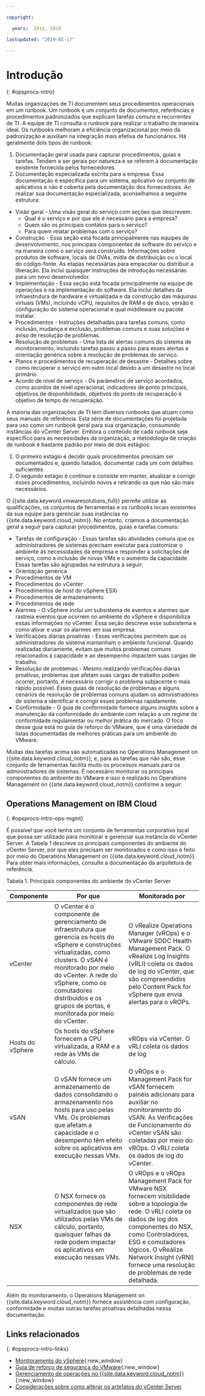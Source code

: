 ```yaml
---

copyright:

  years:  2016, 2019

lastupdated: "2019-05-17"

---
```


# Introdução
{: #opsprocs-intro}

Muitas organizações de TI documentem seus procedimentos operacionais em um runbook. Um runbook é um conjunto de documentos, referências e procedimentos padronizados que explicam tarefas comuns e recorrentes de TI. A equipe de TI consulta o runbook para realizar o trabalho de maneira ideal. Os runbooks melhoram a eficiência organizacional por meio da padronização e auxiliam na integração mais efetiva de funcionários. Há geralmente dois tipos de runbook:

1. Documentação geral usada para capturar procedimentos, guias e tarefas. Tendem a ser gerais por natureza e se referem à documentação existente fornecida pelos fornecedores.
2. Documentação especializada escrita para a empresa. Essa documentação é específica para um sistema, aplicativo ou conjunto de aplicativos e não é coberta pela documentação dos fornecedores. Ao realizar sua documentação especializada, aconselhamos a seguinte estrutura:

 * Visão geral - Uma visão geral do serviço com seções que descrevem:
    * Qual é o serviço e por que ele é necessário para a empresa?
    * Quem são os principais contatos para o serviço?
    * Para quem relatar problemas com o serviço?
 * Construção - Essa seção está focada principalmente nas equipes de desenvolvimento, nos principais componentes de software do serviço e na maneira como o serviço será construído. Informações sobre produtos de software, locais de OVAs, mídia de distribuição ou o local do código-fonte. As etapas necessárias para empacotar ou distribuir a liberação. Ela inclui quaisquer instruções de introdução necessárias para um novo desenvolvedor.
 * Implementação - Essa seção está focada principalmente na equipe de operações e na implementação do software. Ela inclui detalhes da infraestrutura de hardware e virtualizada e da construção das máquinas virtuais (VMs), incluindo vCPU, requisitos de RAM e de disco, versão e configuração do sistema operacional e qual middleware ou pacote instalar.
 * Procedimentos - Instruções detalhadas para tarefas comuns, como inclusão, mudança e exclusão, problemas comuns e suas soluções e aviso de resolução de problemas.
 * Resolução de problemas - Uma lista de alertas comuns do sistema de monitoramento, incluindo tarefas passo a passo para esses alertas e orientação genérica sobre a resolução de problemas do serviço.
 * Planos e procedimentos de recuperação de desastre - Detalhes sobre como recuperar o serviço em outro local devido a um desastre no local primário.
 * Acordo de nível de serviço - Os parâmetros de serviço acordados, como acordos de nível operacional, indicadores de ponto principais, objetivos de disponibilidade, objetivos do ponto de recuperação e objetivo de tempo de recuperação.

A maioria das organizações de TI tem diversos runbooks que atuam como seus manuais de referência. Esta série de documentações foi projetada para uso como um runbook geral para sua organização, consumindo instâncias do vCenter Server. Embora o conteúdo de cada runbook seja específico para as necessidades da organização, a metodologia de criação de runbook é bastante padrão por meio de dois estágios:

1. O primeiro estágio é decidir quais procedimentos precisam ser documentados e, quando listados, documentar cada um com detalhes suficientes.
2. O segundo estágio é contínuo e consiste em manter, atualizar e corrigir esses procedimentos, incluindo novos e retirando os que não são mais necessários.

O {{site.data.keyword.vmwaresolutions_full}} permite utilizar as qualificações, os conjuntos de ferramentas e os runbooks locais existentes da sua equipe para gerenciar suas instâncias no {{site.data.keyword.cloud_notm}}. No entanto, criamos a documentação geral a seguir para capturar procedimentos, guias e tarefas comuns:

* Tarefas de configuração - Essas tarefas são atividades comuns que os administradores de sistemas precisam executar para customizar o ambiente às necessidades da empresa e responder a solicitações de serviço, como a inclusão de novas VMs e o aumento da capacidade. Essas tarefas são agrupadas na estrutura a seguir:
 * Orientação genérica
 * Procedimentos de VM
 * Procedimentos do vCenter
 * Procedimentos de host do vSphere ESXi
 * Procedimentos de armazenamento
 * Procedimentos de rede
* Alarmes - O vSphere inclui um subsistema de eventos e alarmes que rastreia eventos que ocorrem no ambiente do vSphere e disponibiliza essas informações no vCenter. Essa seção descreve esse subsistema e como ativar e usar os alarmes em sua empresa.
* Verificações diárias proativas - Essas verificações permitem que os administradores do sistema mantenham o ambiente funcional. Quando realizadas diariamente, evitam que muitos problemas comuns relacionados à capacidade e ao desempenho impactem suas cargas de trabalho.
* Resolução de problemas - Mesmo realizando verificações diárias proativas, problemas que afetam suas cargas de trabalho podem ocorrer, portanto, é necessário corrigir o problema subjacente o mais rápido possível. Esses guias de resolução de problemas e alguns cenários de resolução de problemas comuns ajudam os administradores de sistema a identificar e corrigir esses problemas rapidamente.
* Conformidade - O guia de conformidade fornece alguns insights sobre a manutenção da conformidade do ambiente com relação a um regime de conformidade regulamentar ou melhor prática do mercado. O foco desse guia está no guia de reforço do VMware, que é uma variedade de listas documentadas de melhores práticas para um ambiente do VMware.

Muitas das tarefas acima são automatizadas no Operations Management on {{site.data.keyword.cloud_notm}}, e, para as tarefas que não são, esse conjunto de ferramentas facilita muito os processos manuais para os administradores de sistemas. É necessário monitorar os principais componentes do ambiente do VMware e isso é realizado no Operations Management on {{site.data.keyword.cloud_notm}} conforme a seguir:

## Operations Management on IBM Cloud
{: #opsprocs-intro-ops-mgmt}

É possível que você tenha um conjunto de ferramentas corporativo local que possa ser utilizado para monitorar e gerenciar sua instância do vCenter Server. A Tabela 1 descreve os principais componentes do ambiente do vCenter Server, por que eles precisam ser monitorados e como isso é feito por meio do Operations Management on {{site.data.keyword.cloud_notm}}. Para obter mais informações, consulte a documentação da arquitetura de referência.

Tabela 1. Principais componentes do ambiente do vCenter Server

| Componente | Por que | Monitorado por  |
|---|---|---|
| vCenter | O vCenter é o componente de gerenciamento de infraestrutura que gerencia os hosts do vSphere e construções virtualizadas, como clusters. O vSAN é monitorado por meio do vCenter. A rede do vSphere, como os comutadores distribuídos e os grupos de portas, é monitorada por meio do vCenter. | O vRealize Operations Manager (vROps) e o VMware SDDC Health Management Pack. O vRealize Log Insights (vRLI) coleta os dados de log do vCenter, que são compreendidos pelo Content Pack for vSphere que envia alertas para o vROPs. |
| Hosts do vSphere | Os hosts do vSphere fornecem a CPU virtualizada, a RAM e a rede às VMs de cálculo. | vROps via vCenter. O vRLI coleta os dados de log |
| vSAN | O vSAN fornece um armazenamento de dados consolidando o armazenamento nos hosts para uso pelas VMs. Os problemas que afetam a capacidade e o desempenho têm efeito sobre os aplicativos em execução nessas VMs. |O vROps e o Management Pack for vSAN fornecem painéis adicionais para auxiliar no monitoramento do vSAN. As Verificações de Funcionamento do vCenter vSAN são coletadas por meio do vROps. O vRLI coleta os dados de log do vCenter. |
| NSX | O NSX fornece os componentes de rede virtualizados que são utilizados pelas VMs de cálculo, portanto, quaisquer falhas da rede podem impactar os aplicativos em execução nessas VMs. | O vROps e o vROps Management Pack for VMware NSX fornecem visibilidade sobre a topologia de rede. O vRLI coleta os dados de log dos componentes do NSX, como Controladores, ESG e comutadores lógicos. O vRealize Network Insight (vRNI) fornece uma resolução de problemas de rede detalhada. |

Além do monitoramento, o Operations Management on {{site.data.keyword.cloud_notm}} fornece assistência com configuração, conformidade e muitas outras tarefas proativas detalhadas nessa documentação.


## Links relacionados
{: #opsprocs-intro-links}

* [Monitoramento do vSphere](https://docs.vmware.com/en/VMware-vSphere/6.7/com.vmware.vsphere.monitoring.doc/GUID-A8B06BE0-E5FC-435C-B12F-A31618B21E2C.html){:new_window}
* [Guia de reforço de segurança do VMware](https://www.vmware.com/uk/security/hardening-guides.html){:new_window}
* [Gerenciamento de operações no {{site.data.keyword.cloud_notm}}](/docs/services/vmwaresolutions/services?topic=vmware-solutions-opsmgmt-intro){:new_window}
* [Considerações sobre como alterar os artefatos do vCenter Server](/docs/services/vmwaresolutions?topic=vmware-solutions-vcenter_chg_impact#vcenter_chg_impact)
